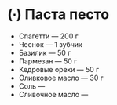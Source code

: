 # (∙) Паста песто

* Спагетти — 200 г
* Чеснок — 1 зубчик
* Базилик — 50 г
* Пармезан — 50 г
* Кедровые орехи — 50 г
* Оливковое масло — 30 г
* Соль —
* Сливочное масло —
